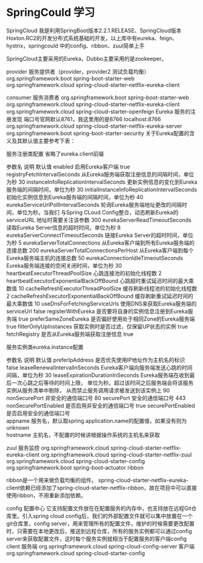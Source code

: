 # SpringCould 学习
SpringCloud 我是利用SpringBoot版本2.2.1.RELEASE、SpringCloud版本Hoxton.RC2的开发分布式系统基础的开发，以上库中有eureka、feign、hystrix，springcould 中的config、ribbon、zuul简单上手

SpringCloud主要采用的Eureka，Dubbo主要采用的是zookeeper。

provider 服务提供者（provider，provider2 测试负载均衡）
        <dependency>
            <groupId>org.springframework.boot</groupId>
            <artifactId>spring-boot-starter-web</artifactId>
        </dependency>
        <dependency>
            <groupId>org.springframework.cloud</groupId>
            <artifactId>spring-cloud-starter-netflix-eureka-client</artifactId>
        </dependency>

consumer 服务消费者
        <dependency>
            <groupId>org.springframework.boot</groupId>
            <artifactId>spring-boot-starter-web</artifactId>
        </dependency>
        <dependency>
            <groupId>org.springframework.cloud</groupId>
            <artifactId>spring-cloud-starter-netflix-eureka-client</artifactId>
        </dependency>
        <dependency>
            <groupId>org.springframework.cloud</groupId>
            <artifactId>spring-cloud-starter-openfeign</artifactId>
        </dependency>
Eureka  服务的注册发现 
      端口号官网默认8761，我这里用的是8766 localhost:8766  
        <dependency>
            <groupId>org.springframework.cloud</groupId>
            <artifactId>spring-cloud-starter-netflix-eureka-server</artifactId>
        </dependency>
        <dependency>
            <groupId>org.springframework.boot</groupId>
            <artifactId>spring-boot-starter-security</artifactId>
        </dependency>
  关于Eureka配置的含义及其默认值主要参考下表：

服务注册类配置
省略了eureka.client前缀

参数名	                                       说明	                                                        默认值
enabled	                                     启用Eureka客户端	                                             true
registryFetchIntervalSeconds	               从Eureka服务端获取注册信息的间隔时间，单位为秒	                   30
instanceInfoReplicationIntervalSeconds	     更新实例信息的变化到Eureka服务端的间隔时间，单位为秒	            30
initialInstanceInfoReplicationIntervalSeconds	初始化实例信息到Eureka服务端的间隔时间，单位为秒	                40
eurekaServiceUrlPollIntervalSeconds	         轮询Eureka服务端地址更改的间隔时间，单位为秒。当我们
                                             与Spring CLoud Config整合，动态刷新Eureka的serviceURL
                                             地址时需要关注该参数	                                           300
eurekaServerReadTimeoutSeconds	             读取Eureka Server信息的超时时间，单位为秒	                       8
eurekaServerConnectTimeoutSeconds	           链接Eureka Server的超时时间，单位为秒	                           5
eurekaServerTotalConnections	               从Eureka客户端到所有Eureka服务端的连接总数	                     200
eurekaServerTotalConnectionsPerHost	         从Eureka客户端到每个Eureka服务端主机的连接总数	                  50
eurekaConnectionIdleTimeoutSeconds	         Eureka服务端连接的空闲关闭时间，单位为秒	                        30
heartbeatExecutorThreadPoolSize	             心跳连接池的初始化线程数	                                         2
heartbeatExecutorExponentialBackOffBound	   心跳超时重试延迟时间的最大乘数值	                                 10
cacheRefreshExecutorThreadPoolSize	         缓存刷新线程池的初始化线程数	                                     2
cacheRefreshExecutorExponentialBackOffBound	 缓存刷新重试延迟时间的最大乘数值                                	 10
useDnsForFetchingServiceUrls	               使用DNS来获取Eureka服务端的serviceUrl	                           false
registerWithEureka	                         是否要将自身的实例信息注册到Eureka服务端	                        true
preferSameZoneEureka	                       是否偏好使用处于相同Zone的Eureka服务端	                           true
filterOnlyUpInstances	                       获取实例时是否过滤，仅保留UP状态的实例	                            true
fetchRegistry	                               是否从Eureka服务端获取注册信息	                                   true

服务实例类eureka.instance配置

参数名                                      	说明                                                          	默认值
preferIpAddress	                            是否优先使用IP地址作为主机名的标识	                              false
leaseRenewalIntervalInSeconds	              Eureka客户端向服务端发送心跳的时间间隔，单位为秒	                  30
leaseExpirationDurationInSeconds	          Eureka服务端在收到最后一次心跳之后等待的时间上限，
                                            单位为秒。超过该时间之后服务端会将该服务实例从服务清单中剔除，
                                            从而禁止服务调用请求被发送到该实例上	                             90
nonSecurePort	                              非安全的通信端口号	                                               80
securePort	                                安全的通信端口号	                                                443
nonSecurePortEnabled	                      是否启用非安全的通信端口号	                                       true
securePortEnabled	                          是否启用安全的通信端口号	
appname	                                    服务名，默认取spring.application.name的配置值，如果没有则为unknown	
hostname	                                  主机名，不配置的时候讲根据操作系统的主机名来获取	

zuul 服务监控
        <dependency>
            <groupId>org.springframework.cloud</groupId>
            <artifactId>spring-cloud-starter-netflix-eureka-client</artifactId>
        </dependency>
        <dependency>
            <groupId>org.springframework.cloud</groupId>
            <artifactId>spring-cloud-starter-netflix-zuul</artifactId>
        </dependency>
        <dependency>
            <groupId>org.springframework.cloud</groupId>
            <artifactId>spring-cloud-starter-config</artifactId>
        </dependency>
        <dependency>
            <groupId>org.springframework.boot</groupId>
            <artifactId>spring-boot-actuator</artifactId>
        </dependency>
ribbon

ribbon是一个用来做负载均衡的组件。
spring-cloud-starter-netflix-eureka-client依赖已经添加了spring-cloud-starter-netflix-ribbon，故在项目中可以直接使用ribbon，不用重新添加依赖。

config  配置中心
它支持配置文件放在在配置服务的内存中，也支持放在远程Git仓库里。引入spring cloud config后，我们的外部配置文件就可以集中放置在一个git仓库里，config server，用来管理所有的配置文件，维护的时候需要更改配置时，只需要在本地更改后，推送到远程仓库，所有的服务实例都可以通过config server来获取配置文件，这时每个服务实例就相当于配置服务的客户端config client
      服务端
        <dependency>
            <groupId>org.springframework.cloud</groupId>
            <artifactId>spring-cloud-config-server</artifactId>
        </dependency>
      客户端
      <dependency>
            <groupId>org.springframework.cloud</groupId>
            <artifactId>spring-cloud-starter-config</artifactId>
       </dependency>
